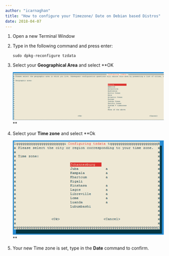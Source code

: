 ```yaml
---
author: "icarnaghan"
title: "How to configure your Timezone/ Date on Debian based Distros"
date: 2018-04-07
---
```


1. Open a new Terminal Window
2. Type in the following command and press enter:
    
    ```
    sudo dpkg-reconfigure tzdata
    ```
    
3. Select your **Geographical Area** and select **OK
    
    ![](images/wODR9KdxKz1OQAAAABJRU5ErkJggg==)**
4. Select your **Time zone** and select **Ok
    
    ![](images/8D6yF3Y8dTWo0AAAAASUVORK5CYII=)**
5. Your new Time zone is set, type in the **Date** command to confirm.
